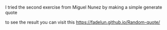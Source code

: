 I tried the second exercise from Miguel Nunez by making a simple generate quote 


to see the result you can visit this https://fadelun.github.io/Random-quote/
